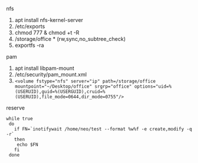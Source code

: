 nfs
1. apt install nfs-kernel-server
2. /etc/exports
3. chmod 777 & chmod +t -R
4. /storage/office * (rw,sync,no_subtree_check)
5. exportfs -ra

pam
1. apt install libpam-mount
2. /etc/security/pam_mount.xml
3. `<volume fstype="nfs" server="ip" path=/storage/office mountpoint="~/Desktop/office" srgrp="office" options="uid=%(USERUID),guid=%(USERGUID),cruid=%(USERUID),file_mode=0644,dir_mode=0755"/>`

reserve  
```#!/bin/bash  
while true  
 do  
   if FN=`inotifywait /home/neo/test --format %w%f -e create,modify -q -r`  
   then  
    echo $FN  
   fi  
 done
```
